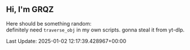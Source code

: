 ## Hi, I'm GRQZ
Here should be something random:  
definitely need `traverse_obj` in my own scripts. gonna steal it from yt-dlp.


Last Update: 2025-01-02 12:17:39.428967+00:00

